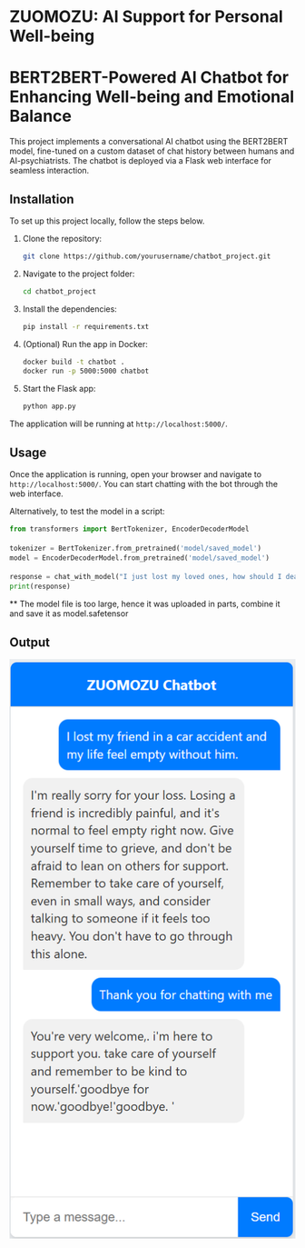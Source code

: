 # ZUOMOZU: AI Support for Personal Well-being

# BERT2BERT-Powered AI Chatbot for Enhancing Well-being and Emotional Balance

This project implements a conversational AI chatbot using the BERT2BERT model, fine-tuned on a custom dataset of chat history between humans and AI-psychiatrists. The chatbot is deployed via a Flask web interface for seamless interaction.

## Installation

To set up this project locally, follow the steps below.

1. Clone the repository:
    ```bash
    git clone https://github.com/yourusername/chatbot_project.git
    ```

2. Navigate to the project folder:
    ```bash
    cd chatbot_project
    ```

3. Install the dependencies:
    ```bash
    pip install -r requirements.txt
    ```

4. (Optional) Run the app in Docker:
    ```bash
    docker build -t chatbot .
    docker run -p 5000:5000 chatbot
    ```

5. Start the Flask app:
    ```bash
    python app.py
    ```

The application will be running at `http://localhost:5000/`.



## Usage

Once the application is running, open your browser and navigate to `http://localhost:5000/`. You can start chatting with the bot through the web interface.

Alternatively, to test the model in a script:
```python
from transformers import BertTokenizer, EncoderDecoderModel

tokenizer = BertTokenizer.from_pretrained('model/saved_model')
model = EncoderDecoderModel.from_pretrained('model/saved_model')

response = chat_with_model("I just lost my loved ones, how should I deal with it ", model, tokenizer)
print(response)
```
** The model file is too large, hence it was uploaded in parts, combine it and save it as model.safetensor
## Output
![OUTPUT](https://github.com/zuomozu/chatbotnlp/blob/main/Output/Screenshot%202024-09-15%20145134.png)
